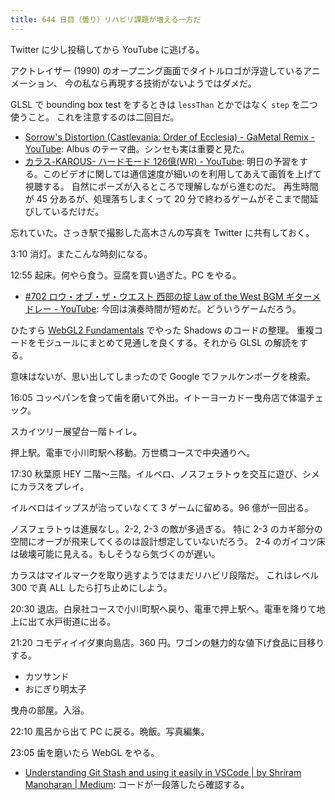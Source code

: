 ```yaml
---
title: 644 日目（曇り）リハビリ課題が増える一方だ
---
```


Twitter に少し投稿してから YouTube に逃げる。

アクトレイザー (1990) のオープニング画面でタイトルロゴが浮遊しているアニメーション、
今の私なら再現する技術がないようではダメだ。

GLSL で bounding box test をするときは `lessThan` とかではなく `step` を二つ使うこと。
これを注意するのは二回目だ。

* [Sorrow's Distortion (Castlevania: Order of Ecclesia) - GaMetal Remix - YouTube](https://www.youtube.com/watch?v=eVzDCxyDylQ):
  Albus のテーマ曲。シンセも実は重要と見た。
* [カラス-KAROUS- ハードモード 126億(WR) - YouTube](https://www.youtube.com/watch?v=yXrXgQwJ3nw):
  明日の予習をする。このビデオに関しては通信速度が細いのを利用してあえて画質を上げて視聴する。
  自然にポーズが入るところで理解しながら進むのだ。
  再生時間が 45 分あるが、処理落ちしまくって 20 分で終わるゲームがそこまで間延びしているだけだ。

忘れていた。さっき駅で撮影した高木さんの写真を Twitter に共有しておく。

3:10 消灯。またこんな時刻になる。

12:55 起床。何やら食う。豆腐を買い過ぎた。PC をやる。

* [&#x23;702 ロウ・オブ・ザ・ウエスト 西部の掟 Law of the West BGM ギターメドレー - YouTube](https://www.youtube.com/watch?v=1gbWoXrAGak):
  今回は演奏時間が短めだ。どういうゲームだろう。

ひたすら [WebGL2 Fundamentals] でやった Shadows のコードの整理。
重複コードをモジュールにまとめて見通しを良くする。それから GLSL の解読をする。

意味はないが、思い出してしまったので Google でファルケンボーグを検索。

16:05 コッペパンを食って歯を磨いて外出。イトーヨーカドー曳舟店で体温チェック。

スカイツリー展望台一階トイレ。

押上駅。電車で小川町駅へ移動。万世橋コースで中央通りへ。

17:30 秋葉原 HEY 二階～三階。イルベロ、ノスフェラトゥを交互に遊び、シメにカラスをプレイ。

イルベロはイップスが治っていなくて 3 ゲームに留める。96 億が一回出る。

ノスフェラトゥは進展なし。2-2, 2-3 の敵が多過ぎる。
特に 2-3 のカギ部分の空間にオーブが飛来してくるのは設計想定していないだろう。
2-4 のガイコツ床は破壊可能に見える。もしそうなら気づくのが遅い。

カラスはマイルマークを取り逃すようではまだリハビリ段階だ。
これはレベル 300 で真 ALL したら打ち止めにしよう。

20:30 退店。白泉社コースで小川町駅へ戻り、電車で押上駅へ。電車を降りて地上に出て水戸街道に出る。

21:20 コモディイイダ東向島店。360 円。ワゴンの魅力的な値下げ食品に目移りする。

* カツサンド
* おにぎり明太子

曳舟の部屋。入浴。

22:10 風呂から出て PC に戻る。晩飯。写真編集。

23:05 歯を磨いたら WebGL をやる。

* [Understanding Git Stash and using it easily in VSCode &#x7c; by Shriram Manoharan &#x7c; Medium](https://medium.com/@shrirammano/understanding-git-stash-and-using-it-easily-in-vscode-7da049160097):
  コードが一段落したら確認する。

[WebGL2 Fundamentals]: https://webgl2fundamentals.org
